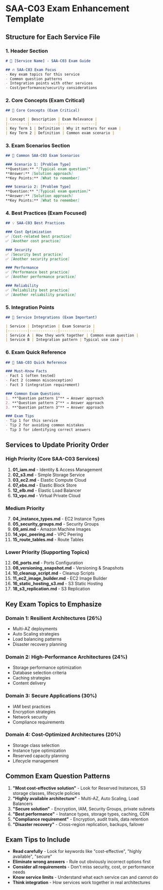 # SAA-C03 Exam Enhancement Template

## Structure for Each Service File

### 1. Header Section
```markdown
# 🎯 [Service Name] - SAA-C03 Exam Guide

## 🔥 SAA-C03 Exam Focus
- Key exam topics for this service
- Common question patterns
- Integration points with other services
- Cost/performance/security considerations
```

### 2. Core Concepts (Exam Critical)
```markdown
## 🧠 Core Concepts (Exam Critical)

| Concept | Description | Exam Relevance |
|---------|-------------|----------------|
| Key Term 1 | Definition | Why it matters for exam |
| Key Term 2 | Definition | Common exam scenario |
```

### 3. Exam Scenarios Section
```markdown
## 🎯 Common SAA-C03 Exam Scenarios

### Scenario 1: [Problem Type]
**Question:** "[Typical exam question]"
**Answer:** [Solution approach]
**Key Points:** [What to remember]

### Scenario 2: [Problem Type]
**Question:** "[Typical exam question]"
**Answer:** [Solution approach]
**Key Points:** [What to remember]
```

### 4. Best Practices (Exam Focused)
```markdown
## 💡 SAA-C03 Best Practices

### Cost Optimization
✅ [Cost-related best practice]
✅ [Another cost practice]

### Security
✅ [Security best practice]
✅ [Another security practice]

### Performance
✅ [Performance best practice]
✅ [Another performance practice]

### Reliability
✅ [Reliability best practice]
✅ [Another reliability practice]
```

### 5. Integration Points
```markdown
## 🔗 Service Integrations (Exam Important)

| Service | Integration | Exam Scenario |
|---------|-------------|---------------|
| Service A | How they work together | Common exam question |
| Service B | Integration pattern | Typical use case |
```

### 6. Exam Quick Reference
```markdown
## 🎯 SAA-C03 Quick Reference

### Must-Know Facts
- Fact 1 (often tested)
- Fact 2 (common misconception)
- Fact 3 (integration requirement)

### Common Exam Questions
1. **"Question pattern 1"** → Answer approach
2. **"Question pattern 2"** → Answer approach
3. **"Question pattern 3"** → Answer approach

### Exam Tips
- Tip 1 for this service
- Tip 2 for avoiding common mistakes
- Tip 3 for identifying correct answers
```

## Services to Update Priority Order

### High Priority (Core SAA-C03 Services)
1. **01_iam.md** - Identity & Access Management
2. **02_s3.md** - Simple Storage Service  
3. **03_ec2.md** - Elastic Compute Cloud
4. **07_ebs.md** - Elastic Block Store
5. **12_elb.md** - Elastic Load Balancer
6. **13_vpc.md** - Virtual Private Cloud

### Medium Priority
7. **04_instance_types.md** - EC2 Instance Types
8. **05_security_groups.md** - Security Groups
9. **09_ami.md** - Amazon Machine Images
10. **14_vpc_peering.md** - VPC Peering
11. **15_route_tables.md** - Route Tables

### Lower Priority (Supporting Topics)
12. **06_ports.md** - Ports Configuration
13. **08_versioning_snapshot.md** - Versioning & Snapshots
14. **10_cleanup_script.md** - Cleanup Scripts
15. **11_ec2_image_builder.md** - EC2 Image Builder
16. **16_static_hosting_s3.md** - S3 Static Hosting
17. **18_s3_replication.md** - S3 Replication

## Key Exam Topics to Emphasize

### Domain 1: Resilient Architectures (26%)
- Multi-AZ deployments
- Auto Scaling strategies
- Load balancing patterns
- Disaster recovery planning

### Domain 2: High-Performance Architectures (24%)
- Storage performance optimization
- Database selection criteria
- Caching strategies
- Content delivery

### Domain 3: Secure Applications (30%)
- IAM best practices
- Encryption strategies
- Network security
- Compliance requirements

### Domain 4: Cost-Optimized Architectures (20%)
- Storage class selection
- Instance type optimization
- Reserved capacity planning
- Lifecycle management

## Common Exam Question Patterns

1. **"Most cost-effective solution"** - Look for Reserved Instances, S3 storage classes, lifecycle policies
2. **"Highly available architecture"** - Multi-AZ, Auto Scaling, Load Balancers
3. **"Secure solution"** - Encryption, IAM, Security Groups, private subnets
4. **"Best performance"** - Instance types, storage types, caching, CDN
5. **"Compliance requirement"** - Encryption, audit trails, data retention
6. **"Disaster recovery"** - Cross-region replication, backups, failover

## Exam Tips to Include

- **Read carefully** - Look for keywords like "cost-effective", "highly available", "secure"
- **Eliminate wrong answers** - Rule out obviously incorrect options first
- **Consider all requirements** - Don't miss security, cost, or performance needs
- **Know service limits** - Understand what each service can and cannot do
- **Think integration** - How services work together in real architectures